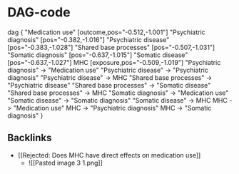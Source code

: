 # DAG-code
dag {
"Medication use" [outcome,pos="-0.512,-1.001"]
"Psychiatric diagnosis" [pos="-0.382,-1.016"]
"Psychiatric disease" [pos="-0.383,-1.028"]
"Shared base processes" [pos="-0.507,-1.031"]
"Somatic diagnosis" [pos="-0.637,-1.015"]
"Somatic disease" [pos="-0.637,-1.027"]
MHC [exposure,pos="-0.509,-1.019"]
"Psychiatric diagnosis" -> "Medication use"
"Psychiatric disease" -> "Psychiatric diagnosis"
"Psychiatric disease" -> MHC
"Shared base processes" -> "Psychiatric disease"
"Shared base processes" -> "Somatic disease"
"Shared base processes" -> MHC
"Somatic diagnosis" -> "Medication use"
"Somatic disease" -> "Somatic diagnosis"
"Somatic disease" -> MHC
MHC -> "Medication use"
MHC -> "Psychiatric diagnosis"
MHC -> "Somatic diagnosis"
}

## Backlinks
* [[Rejected: Does MHC have direct effects on medication use]]
	* ![[Pasted image 3 1.png]]

<!-- #Work -->

<!-- {BearID:5BBD0E22-ECE5-4282-B0E1-123013D4310A-15756-0000130BA3B2281C} -->
